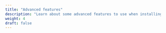 ```yaml
---
title: "Advanced features"
description: "Learn about some advanced features to use when installing Verrazzano in a multicluster environment"
weight: 4
draft: false
---
```

